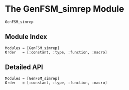 # The GenFSM_simrep Module


```@docs
GenFSM_simrep
```

## Module Index

```@index
Modules = [GenFSM_simrep]
Order   = [:constant, :type, :function, :macro]
```
## Detailed API

```@autodocs
Modules = [GenFSM_simrep]
Order   = [:constant, :type, :function, :macro]
```



